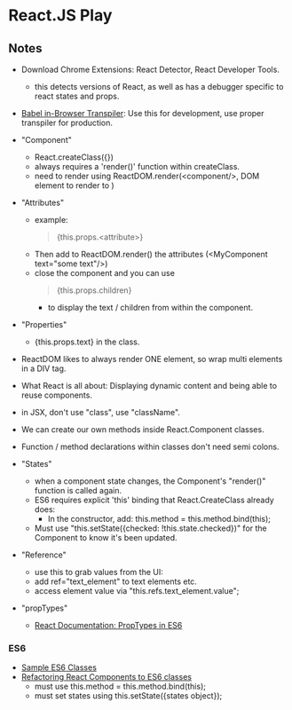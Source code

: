# React.JS Play

## Notes
- Download Chrome Extensions: React Detector, React Developer Tools.
    - this detects versions of React, as well as has a debugger specific to react states and props.
- [Babel in-Browser Transpiler](https://cdnjs.cloudflare.com/ajax/libs/babel-core/5.8.34/browser.js): Use this for development, use proper transpiler for production.
- "Component"
    - React.createClass({})
    - always requires a 'render()' function within createClass.
    - need to render using ReactDOM.render(\<component/\>, DOM element to render to )
- "Attributes"
    - example:
        > {this.props.\<attribute\>}
    - Then add to ReactDOM.render() the attributes (\<MyComponent text="some text"\/>)
    - close the component and you can use
        > {this.props.children}
        - to display the text / children from within the component.
- "Properties"
    - {this.props.text} in the class.
- ReactDOM likes to always render ONE element, so wrap multi elements in a DIV tag.
- What React is all about: Displaying dynamic content and being able to reuse components.
- in JSX, don't use "class", use "className".
- We can create our own methods inside React.Component classes.
- Function / method declarations within classes don't need semi colons.
- "States"
    - when a component state changes, the Component's "render()" function is called again.
    - ES6 requires explicit 'this' binding that React.CreateClass already does:
        - In the constructor, add:
        this.method = this.method.bind(this);
    - Must use "this.setState({checked: !this.state.checked})" for the Component to know it's been updated.
- "Reference"
    - use this to grab values from the UI:
    - add ref="text_element" to text elements etc.
    - access element value via "this.refs.text_element.value";
    
- "propTypes"
    - [React Documentation: PropTypes in ES6](https://facebook.github.io/react/docs/typechecking-with-proptypes.html)
    
### ES6
- [Sample ES6 Classes](https://googlechrome.github.io/samples/classes-es6/)
- [Refactoring React Components to ES6 classes](https://www.newmediacampaigns.com/blog/refactoring-react-components-to-es6-classes)
    - must use this.method = this.method.bind(this);
    - must set states using this.setState({states object});